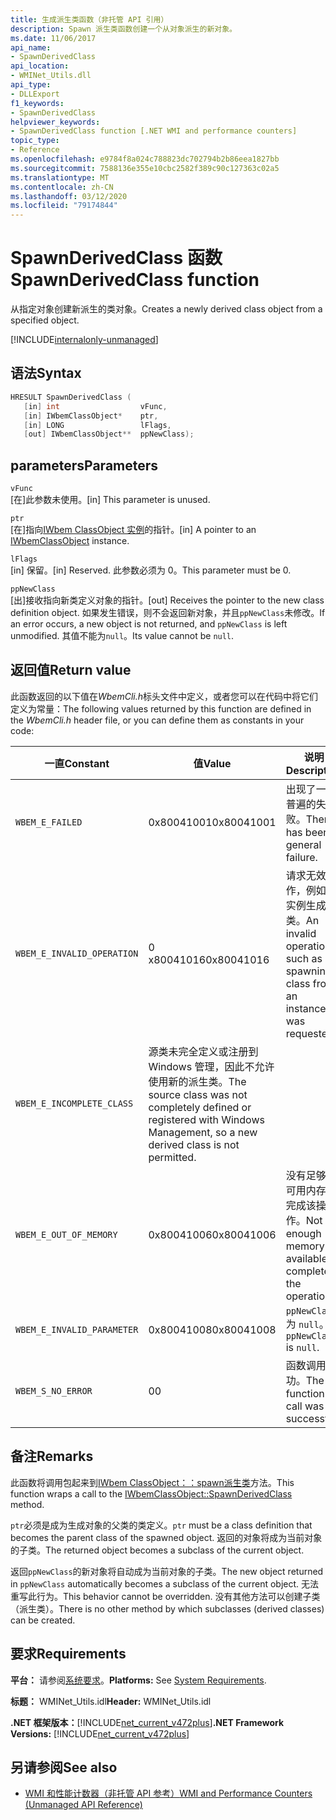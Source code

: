 ```yaml
---
title: 生成派生类函数（非托管 API 引用）
description: Spawn 派生类函数创建一个从对象派生的新对象。
ms.date: 11/06/2017
api_name:
- SpawnDerivedClass
api_location:
- WMINet_Utils.dll
api_type:
- DLLExport
f1_keywords:
- SpawnDerivedClass
helpviewer_keywords:
- SpawnDerivedClass function [.NET WMI and performance counters]
topic_type:
- Reference
ms.openlocfilehash: e9784f8a024c788823dc702794b2b86eea1827bb
ms.sourcegitcommit: 7588136e355e10cbc2582f389c90c127363c02a5
ms.translationtype: MT
ms.contentlocale: zh-CN
ms.lasthandoff: 03/12/2020
ms.locfileid: "79174844"
---
```

# <a name="spawnderivedclass-function"></a><span data-ttu-id="21730-103">SpawnDerivedClass 函数</span><span class="sxs-lookup"><span data-stu-id="21730-103">SpawnDerivedClass function</span></span>
<span data-ttu-id="21730-104">从指定对象创建新派生的类对象。</span><span class="sxs-lookup"><span data-stu-id="21730-104">Creates a newly derived class object from a specified object.</span></span>
  
[!INCLUDE[internalonly-unmanaged](../../../../includes/internalonly-unmanaged.md)]
  
## <a name="syntax"></a><span data-ttu-id="21730-105">语法</span><span class="sxs-lookup"><span data-stu-id="21730-105">Syntax</span></span>  
  
```cpp  
HRESULT SpawnDerivedClass (
   [in] int                  vFunc,
   [in] IWbemClassObject*    ptr,
   [in] LONG                 lFlags,
   [out] IWbemClassObject**  ppNewClass);
```  

## <a name="parameters"></a><span data-ttu-id="21730-106">parameters</span><span class="sxs-lookup"><span data-stu-id="21730-106">Parameters</span></span>

`vFunc`  
<span data-ttu-id="21730-107">[在]此参数未使用。</span><span class="sxs-lookup"><span data-stu-id="21730-107">[in] This parameter is unused.</span></span>

`ptr`  
<span data-ttu-id="21730-108">[在]指向[IWbem ClassObject 实例](/windows/desktop/api/wbemcli/nn-wbemcli-iwbemclassobject)的指针。</span><span class="sxs-lookup"><span data-stu-id="21730-108">[in] A pointer to an [IWbemClassObject](/windows/desktop/api/wbemcli/nn-wbemcli-iwbemclassobject) instance.</span></span>

`lFlags`  
<span data-ttu-id="21730-109">[in] 保留。</span><span class="sxs-lookup"><span data-stu-id="21730-109">[in] Reserved.</span></span> <span data-ttu-id="21730-110">此参数必须为 0。</span><span class="sxs-lookup"><span data-stu-id="21730-110">This parameter must be 0.</span></span>

`ppNewClass`  
<span data-ttu-id="21730-111">[出]接收指向新类定义对象的指针。</span><span class="sxs-lookup"><span data-stu-id="21730-111">[out] Receives the pointer to the new class definition object.</span></span> <span data-ttu-id="21730-112">如果发生错误，则不会返回新对象，并且`ppNewClass`未修改。</span><span class="sxs-lookup"><span data-stu-id="21730-112">If an error occurs, a new object is not returned, and `ppNewClass` is left unmodified.</span></span> <span data-ttu-id="21730-113">其值不能为`null`。</span><span class="sxs-lookup"><span data-stu-id="21730-113">Its value cannot be `null`.</span></span>

## <a name="return-value"></a><span data-ttu-id="21730-114">返回值</span><span class="sxs-lookup"><span data-stu-id="21730-114">Return value</span></span>

<span data-ttu-id="21730-115">此函数返回的以下值在*WbemCli.h*标头文件中定义，或者您可以在代码中将它们定义为常量：</span><span class="sxs-lookup"><span data-stu-id="21730-115">The following values returned by this function are defined in the *WbemCli.h* header file, or you can define them as constants in your code:</span></span>

|<span data-ttu-id="21730-116">一直</span><span class="sxs-lookup"><span data-stu-id="21730-116">Constant</span></span>  |<span data-ttu-id="21730-117">值</span><span class="sxs-lookup"><span data-stu-id="21730-117">Value</span></span>  |<span data-ttu-id="21730-118">说明</span><span class="sxs-lookup"><span data-stu-id="21730-118">Description</span></span>  |
|---------|---------|---------|
| `WBEM_E_FAILED` | <span data-ttu-id="21730-119">0x80041001</span><span class="sxs-lookup"><span data-stu-id="21730-119">0x80041001</span></span> | <span data-ttu-id="21730-120">出现了一个普遍的失败。</span><span class="sxs-lookup"><span data-stu-id="21730-120">There has been a general failure.</span></span> |
| `WBEM_E_INVALID_OPERATION` | <span data-ttu-id="21730-121">0 x80041016</span><span class="sxs-lookup"><span data-stu-id="21730-121">0x80041016</span></span> | <span data-ttu-id="21730-122">请求无效操作，例如从实例生成类。</span><span class="sxs-lookup"><span data-stu-id="21730-122">An invalid operation, such as spawning a class from an instance, was requested.</span></span> |
| `WBEM_E_INCOMPLETE_CLASS` | <span data-ttu-id="21730-123">源类未完全定义或注册到 Windows 管理，因此不允许使用新的派生类。</span><span class="sxs-lookup"><span data-stu-id="21730-123">The source class was not completely defined or registered with Windows Management, so a new derived class is not permitted.</span></span> |
| `WBEM_E_OUT_OF_MEMORY` | <span data-ttu-id="21730-124">0x80041006</span><span class="sxs-lookup"><span data-stu-id="21730-124">0x80041006</span></span> | <span data-ttu-id="21730-125">没有足够的可用内存来完成该操作。</span><span class="sxs-lookup"><span data-stu-id="21730-125">Not enough memory is available to complete the operation.</span></span> |
| `WBEM_E_INVALID_PARAMETER` | <span data-ttu-id="21730-126">0x80041008</span><span class="sxs-lookup"><span data-stu-id="21730-126">0x80041008</span></span> | <span data-ttu-id="21730-127">`ppNewClass` 为 `null`。</span><span class="sxs-lookup"><span data-stu-id="21730-127">`ppNewClass` is `null`.</span></span> |
| `WBEM_S_NO_ERROR` | <span data-ttu-id="21730-128">0</span><span class="sxs-lookup"><span data-stu-id="21730-128">0</span></span> | <span data-ttu-id="21730-129">函数调用成功。</span><span class="sxs-lookup"><span data-stu-id="21730-129">The function call was successful.</span></span>  |
  
## <a name="remarks"></a><span data-ttu-id="21730-130">备注</span><span class="sxs-lookup"><span data-stu-id="21730-130">Remarks</span></span>

<span data-ttu-id="21730-131">此函数将调用包起来到[IWbem ClassObject：：spawn派生类](/windows/desktop/api/wbemcli/nf-wbemcli-iwbemclassobject-clone)方法。</span><span class="sxs-lookup"><span data-stu-id="21730-131">This function wraps a call to the [IWbemClassObject::SpawnDerivedClass](/windows/desktop/api/wbemcli/nf-wbemcli-iwbemclassobject-clone) method.</span></span>

<span data-ttu-id="21730-132">`ptr`必须是成为生成对象的父类的类定义。</span><span class="sxs-lookup"><span data-stu-id="21730-132">`ptr` must be a class definition that becomes the parent class of the spawned object.</span></span> <span data-ttu-id="21730-133">返回的对象将成为当前对象的子类。</span><span class="sxs-lookup"><span data-stu-id="21730-133">The returned object becomes a subclass of the current object.</span></span>

<span data-ttu-id="21730-134">返回`ppNewClass`的新对象将自动成为当前对象的子类。</span><span class="sxs-lookup"><span data-stu-id="21730-134">The new object returned in `ppNewClass` automatically becomes a subclass of the current object.</span></span> <span data-ttu-id="21730-135">无法重写此行为。</span><span class="sxs-lookup"><span data-stu-id="21730-135">This behavior cannot be overridden.</span></span> <span data-ttu-id="21730-136">没有其他方法可以创建子类（派生类）。</span><span class="sxs-lookup"><span data-stu-id="21730-136">There is no other method by which subclasses (derived classes) can be created.</span></span>

## <a name="requirements"></a><span data-ttu-id="21730-137">要求</span><span class="sxs-lookup"><span data-stu-id="21730-137">Requirements</span></span>  
 <span data-ttu-id="21730-138">**平台：** 请参阅[系统要求](../../get-started/system-requirements.md)。</span><span class="sxs-lookup"><span data-stu-id="21730-138">**Platforms:** See [System Requirements](../../get-started/system-requirements.md).</span></span>  
  
 <span data-ttu-id="21730-139">**标题：** WMINet_Utils.idl</span><span class="sxs-lookup"><span data-stu-id="21730-139">**Header:** WMINet_Utils.idl</span></span>  
  
 <span data-ttu-id="21730-140">**.NET 框架版本：**[!INCLUDE[net_current_v472plus](../../../../includes/net-current-v472plus.md)]</span><span class="sxs-lookup"><span data-stu-id="21730-140">**.NET Framework Versions:** [!INCLUDE[net_current_v472plus](../../../../includes/net-current-v472plus.md)]</span></span>  
  
## <a name="see-also"></a><span data-ttu-id="21730-141">另请参阅</span><span class="sxs-lookup"><span data-stu-id="21730-141">See also</span></span>

- [<span data-ttu-id="21730-142">WMI 和性能计数器（非托管 API 参考）</span><span class="sxs-lookup"><span data-stu-id="21730-142">WMI and Performance Counters (Unmanaged API Reference)</span></span>](index.md)
